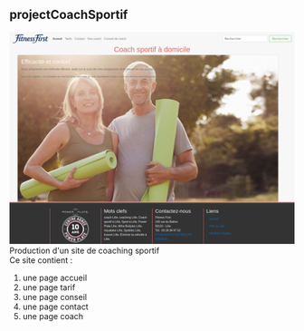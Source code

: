 ## projectCoachSportif  
![](fitnessFirst.png)  
Production d'un site de coaching sportif  
 Ce site contient :  
 1. une page accueil  
 2. une page tarif  
 3. une page conseil  
 4. une page contact  
 5. une page coach
 